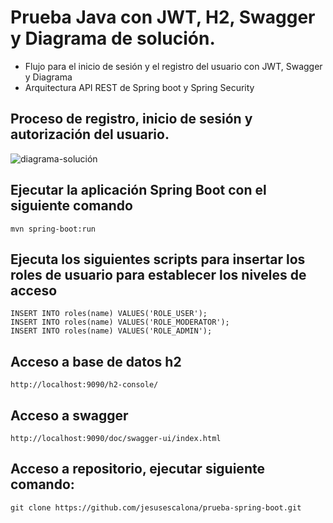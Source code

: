 # Prueba Java con JWT, H2, Swagger y Diagrama de solución.

- Flujo para el inicio de sesión y el registro del usuario con JWT, Swagger y Diagrama
- Arquitectura API REST de Spring boot y Spring Security

## Proceso de registro, inicio de sesión y autorización del usuario.

![diagrama-solución](diagrama-solución.png)


## Ejecutar la aplicación Spring Boot con el siguiente comando
```
mvn spring-boot:run
```

## Ejecuta los siguientes scripts para insertar los roles de usuario para establecer los niveles de acceso
```
INSERT INTO roles(name) VALUES('ROLE_USER');
INSERT INTO roles(name) VALUES('ROLE_MODERATOR');
INSERT INTO roles(name) VALUES('ROLE_ADMIN');
```
## Acceso a base de datos h2
```
http://localhost:9090/h2-console/
```
## Acceso a swagger
```
http://localhost:9090/doc/swagger-ui/index.html
```

## Acceso a repositorio, ejecutar siguiente comando:
```
git clone https://github.com/jesusescalona/prueba-spring-boot.git
